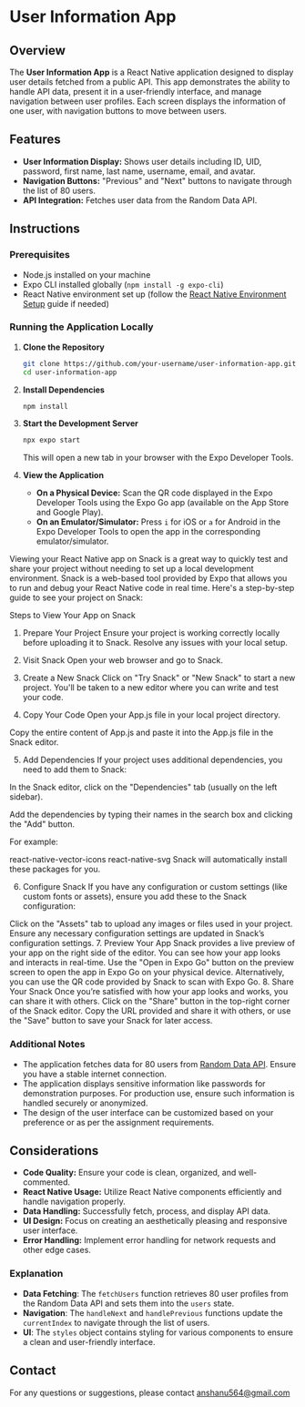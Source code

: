 
# User Information App

## Overview

The **User Information App** is a React Native application designed to display user details fetched from a public API. This app demonstrates the ability to handle API data, present it in a user-friendly interface, and manage navigation between user profiles. Each screen displays the information of one user, with navigation buttons to move between users.

## Features

- **User Information Display:** Shows user details including ID, UID, password, first name, last name, username, email, and avatar.
- **Navigation Buttons:** "Previous" and "Next" buttons to navigate through the list of 80 users.
- **API Integration:** Fetches user data from the Random Data API.

## Instructions

### Prerequisites

- Node.js installed on your machine
- Expo CLI installed globally (`npm install -g expo-cli`)
- React Native environment set up (follow the [React Native Environment Setup](https://reactnative.dev/docs/environment-setup) guide if needed)

### Running the Application Locally

1. **Clone the Repository**

   ```bash
   git clone https://github.com/your-username/user-information-app.git
   cd user-information-app
   ```

2. **Install Dependencies**

   ```bash
   npm install
   ```

3. **Start the Development Server**

   ```bash
   npx expo start
   ```

   This will open a new tab in your browser with the Expo Developer Tools.

4. **View the Application**

   - **On a Physical Device:** Scan the QR code displayed in the Expo Developer Tools using the Expo Go app (available on the App Store and Google Play).
   - **On an Emulator/Simulator:** Press `i` for iOS or `a` for Android in the Expo Developer Tools to open the app in the corresponding emulator/simulator.

Viewing your React Native app on Snack is a great way to quickly test and share your project without needing to set up a local development environment. Snack is a web-based tool provided by Expo that allows you to run and debug your React Native code in real time. Here's a step-by-step guide to see your project on Snack:

Steps to View Your App on Snack
1. Prepare Your Project
Ensure your project is working correctly locally before uploading it to Snack. Resolve any issues with your local setup.

2. Visit Snack
Open your web browser and go to Snack.
3. Create a New Snack
Click on "Try Snack" or "New Snack" to start a new project.
You'll be taken to a new editor where you can write and test your code.
4. Copy Your Code
Open your App.js file in your local project directory.

Copy the entire content of App.js and paste it into the App.js file in the Snack editor.


5. Add Dependencies
If your project uses additional dependencies, you need to add them to Snack:

In the Snack editor, click on the "Dependencies" tab (usually on the left sidebar).

Add the dependencies by typing their names in the search box and clicking the "Add" button.

For example:

react-native-vector-icons
react-native-svg
Snack will automatically install these packages for you.

6. Configure Snack
If you have any configuration or custom settings (like custom fonts or assets), ensure you add these to the Snack configuration:

Click on the "Assets" tab to upload any images or files used in your project.
Ensure any necessary configuration settings are updated in Snack’s configuration settings.
7. Preview Your App
Snack provides a live preview of your app on the right side of the editor. You can see how your app looks and interacts in real-time.
Use the "Open in Expo Go" button on the preview screen to open the app in Expo Go on your physical device. Alternatively, you can use the QR code provided by Snack to scan with Expo Go.
8. Share Your Snack
Once you’re satisfied with how your app looks and works, you can share it with others.
Click on the "Share" button in the top-right corner of the Snack editor.
Copy the URL provided and share it with others, or use the "Save" button to save your Snack for later access.

### Additional Notes

- The application fetches data for 80 users from [Random Data API](https://random-data-api.com/api/users/random_user?size=80). Ensure you have a stable internet connection.
- The application displays sensitive information like passwords for demonstration purposes. For production use, ensure such information is handled securely or anonymized.
- The design of the user interface can be customized based on your preference or as per the assignment requirements.

## Considerations

- **Code Quality:** Ensure your code is clean, organized, and well-commented.
- **React Native Usage:** Utilize React Native components efficiently and handle navigation properly.
- **Data Handling:** Successfully fetch, process, and display API data.
- **UI Design:** Focus on creating an aesthetically pleasing and responsive user interface.
- **Error Handling:** Implement error handling for network requests and other edge cases.

### Explanation

- **Data Fetching**: The `fetchUsers` function retrieves 80 user profiles from the Random Data API and sets them into the `users` state.
- **Navigation**: The `handleNext` and `handlePrevious` functions update the `currentIndex` to navigate through the list of users.
- **UI**: The `styles` object contains styling for various components to ensure a clean and user-friendly interface.

## Contact

For any questions or suggestions, please contact anshanu564@gmail.com
